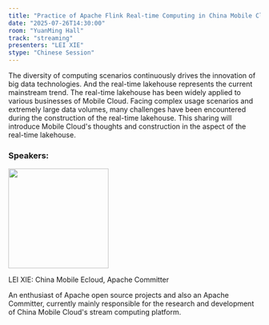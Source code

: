 ```yaml
---
title: "Practice of Apache Flink Real-time Computing in China Mobile Cloud"
date: "2025-07-26T14:30:00"
room: "YuanMing Hall"
track: "streaming"
presenters: "LEI XIE"
stype: "Chinese Session"
---
```


The diversity of computing scenarios continuously drives the innovation of big data technologies. And the real-time lakehouse represents the current mainstream trend. The real-time lakehouse has been widely applied to various businesses of Mobile Cloud. Facing complex usage scenarios and extremely large data volumes, many challenges have been encountered during the construction of the real-time lakehouse. This sharing will introduce Mobile Cloud's thoughts and construction in the aspect of the real-time lakehouse.

### Speakers:


<img src="https://sessionize.com/image/cf5c-400o400o1-HKnHKDN66HEPQDSc9TVhnT.jpg" width="200" /><br/>

LEI XIE: China Mobile Ecloud, Apache Committer

An enthusiast of Apache open source projects and also an Apache Committer, currently mainly responsible for the research and development of China Mobile Cloud's stream computing platform.